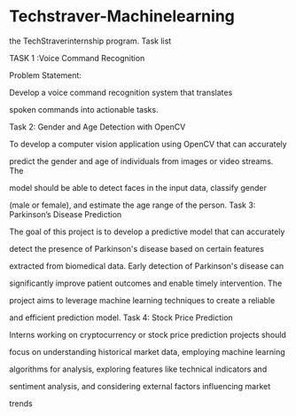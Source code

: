 # Techstraver-Machinelearning
the TechStraverinternship program.
Task list

TASK 1 :Voice Command Recognition

Problem Statement:

Develop a voice command recognition system that translates 

spoken commands into actionable tasks.

Task 2: Gender and Age Detection with OpenCV

To develop a computer vision application using OpenCV that can accurately 

predict the gender and age of individuals from images or video streams. The 

model should be able to detect faces in the input data, classify gender 

(male or female), and estimate the age range of the person.
Task 3: Parkinson’s Disease Prediction 

The goal of this project is to develop a predictive model that can accurately 

detect the presence of Parkinson's disease based on certain features 

extracted from biomedical data. Early detection of Parkinson's disease can 

significantly improve patient outcomes and enable timely intervention. The 

project aims to leverage machine learning techniques to create a reliable 

and efficient prediction model.
Task 4: Stock Price Prediction

Interns working on cryptocurrency or stock price prediction projects should 

focus on understanding historical market data, employing machine learning 

algorithms for analysis, exploring features like technical indicators and 

sentiment analysis, and considering external factors influencing market 

trends
